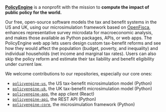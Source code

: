 **[PolicyEngine](https://policyengine.org)** is a nonprofit with the mission to **compute the impact of public policy for the world.**

Our free, open-source software models the tax and benefit systems in the US and UK, using our microsimulation framework based on [OpenFisca](https://openfisca.org), enhances representative survey microdata for macroeconomic analysis, and makes those available as Python packages, APIs, or web apps.
The PolicyEngine web app lets users design custom tax-benefit reforms and see how they would affect the population (budget, poverty, and inequality) and individual households (net income and marginal tax rates).
Users can also skip the policy reform and estimate their tax liability and benefit eligibility under current law.

We welcome contributions to our repositories, especially our core ones:
* [`policyengine-us`](https://github.com/PolicyEngine/policyengine-us), the US tax-benefit microsimulation model (Python)
* [`policyengine-uk`](https://github.com/PolicyEngine/policyengine-uk), the UK tax-benefit microsimulation model (Python)
* [`policyengine-app`](https://github.com/PolicyEngine/policyengine-app), the app client (React)
* [`policyengine-api`](https://github.com/PolicyEngine/policyengine-api), the REST API (Python)
* [`policyengine-core`](https://github.com/PolicyEngine/policyengine-core), the microsimulation framework (Python)
